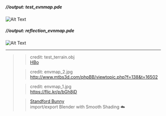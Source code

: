 


##### //output: test_evnmap.pde  

![Alt Text](https://68.media.tumblr.com/687befef294bf10bc456b42a151c4b33/tumblr_oqe0xdGFMy1tvt5h8o1_540.gif)

##### //output: reflection_evnmap.pde  
![Alt Text](https://68.media.tumblr.com/12856c410d591ac370a9ea3f9d8aae72/tumblr_oqfky81Rlc1tvt5h8o1_540.gif)

***
> 
>> credit: test_terrain.obj  
> [HBo](https://forum.processing.org/two/profile/HBo)
>
>> credit: envmap_2.jpg  
> http://www.mtbs3d.com/phpBB/viewtopic.php?f=138&t=16502
>
>> credit: envmap_1.jpg  
> https://flic.kr/p/bGh8jD
>  
>> [Standford Bunny](https://en.wikipedia.org/wiki/Stanford_bunny)  
> import/export Blender with Smooth Shading :cloud:
>
